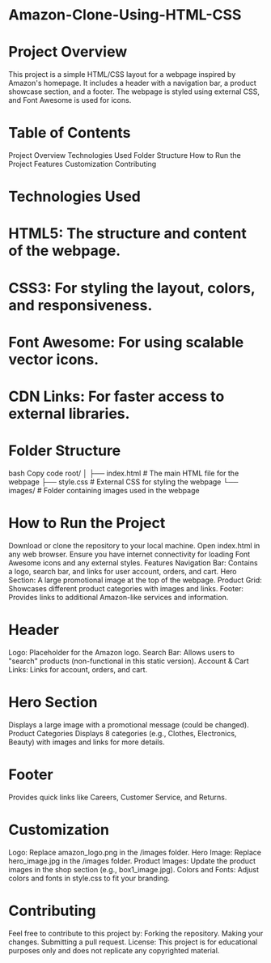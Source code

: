 # Amazon-Clone-Using-HTML-CSS
# Project Overview
This project is a simple HTML/CSS layout for a webpage inspired by Amazon's homepage. It includes a header with a navigation bar, a product showcase section, and a footer. The webpage is styled using external CSS, and Font Awesome is used for icons.

# Table of Contents
Project Overview
Technologies Used
Folder Structure
How to Run the Project
Features
Customization
Contributing
# Technologies Used
# HTML5: The structure and content of the webpage.
# CSS3: For styling the layout, colors, and responsiveness.
# Font Awesome: For using scalable vector icons.
# CDN Links: For faster access to external libraries.
# Folder Structure
bash
Copy code
root/
│
├── index.html         # The main HTML file for the webpage
├── style.css          # External CSS for styling the webpage
└── images/            # Folder containing images used in the webpage
# How to Run the Project
Download or clone the repository to your local machine.
Open index.html in any web browser.
Ensure you have internet connectivity for loading Font Awesome icons and any external styles.
Features
Navigation Bar: Contains a logo, search bar, and links for user account, orders, and cart.
Hero Section: A large promotional image at the top of the webpage.
Product Grid: Showcases different product categories with images and links.
Footer: Provides links to additional Amazon-like services and information.
# Header
Logo: Placeholder for the Amazon logo.
Search Bar: Allows users to "search" products (non-functional in this static version).
Account & Cart Links: Links for account, orders, and cart.
# Hero Section
Displays a large image with a promotional message (could be changed).
Product Categories
Displays 8 categories (e.g., Clothes, Electronics, Beauty) with images and links for more details.
# Footer
Provides quick links like Careers, Customer Service, and Returns.
# Customization
Logo: Replace amazon_logo.png in the /images folder.
Hero Image: Replace hero_image.jpg in the /images folder.
Product Images: Update the product images in the shop section (e.g., box1_image.jpg).
Colors and Fonts: Adjust colors and fonts in style.css to fit your branding.
# Contributing
Feel free to contribute to this project by:
Forking the repository.
Making your changes.
Submitting a pull request.
License:
This project is for educational purposes only and does not replicate any copyrighted material.
